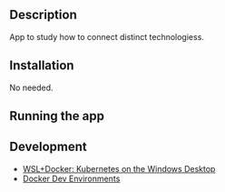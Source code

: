 ## Description

App to study how to connect distinct technologiess.

## Installation

No needed.

## Running the app

## Development

* [WSL+Docker: Kubernetes on the Windows Desktop](https://kubernetes.io/blog/2020/05/21/wsl-docker-kubernetes-on-the-windows-desktop/)
* [Docker Dev Environments](https://docs.docker.com/desktop/dev-environments/)